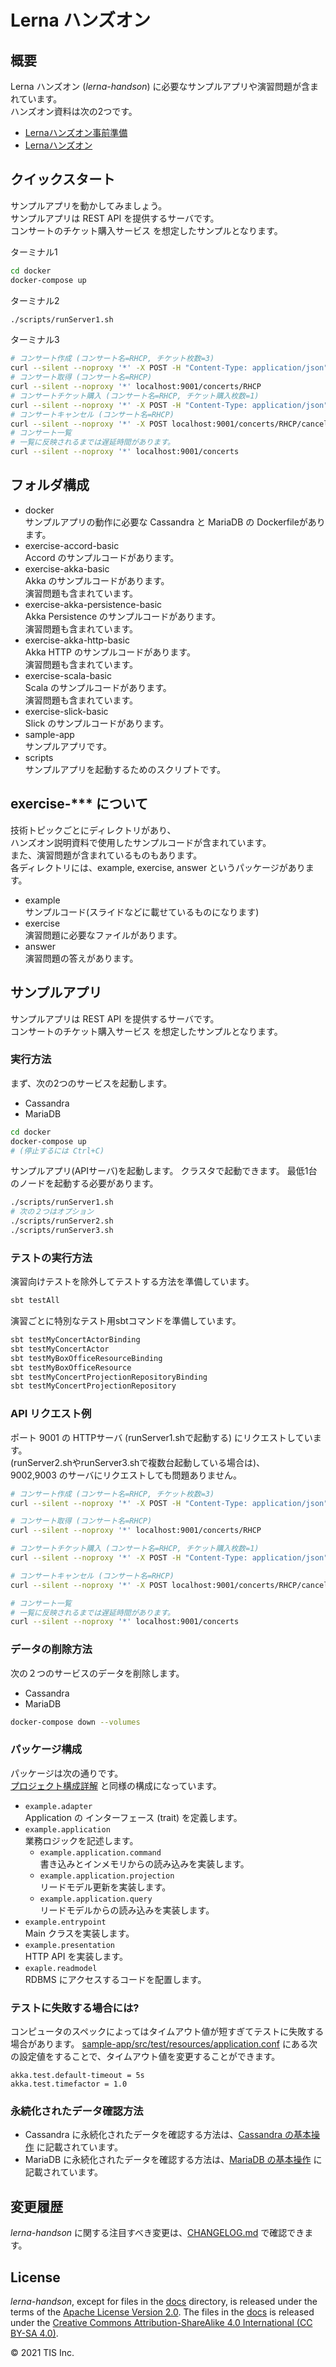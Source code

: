 # Lerna ハンズオン

## 概要

Lerna ハンズオン (*lerna-handson*) に必要なサンプルアプリや演習問題が含まれています。  
ハンズオン資料は次の2つです。
- [Lernaハンズオン事前準備](docs/hands-on-preparation.pdf)
- [Lernaハンズオン](docs/hands-on.pdf)

## クイックスタート

サンプルアプリを動かしてみましょう。  
サンプルアプリは REST API を提供するサーバです。  
コンサートのチケット購入サービス を想定したサンプルとなります。

ターミナル1
```sh
cd docker
docker-compose up
```

ターミナル2
```sh
./scripts/runServer1.sh
```

ターミナル3
```sh
# コンサート作成 (コンサート名=RHCP, チケット枚数=3)
curl --silent --noproxy '*' -X POST -H "Content-Type: application/json" -d '{"tickets":3}' localhost:9001/concerts/RHCP
# コンサート取得 (コンサート名=RHCP)
curl --silent --noproxy '*' localhost:9001/concerts/RHCP
# コンサートチケット購入 (コンサート名=RHCP, チケット購入枚数=1)
curl --silent --noproxy '*' -X POST -H "Content-Type: application/json" -d '{"tickets":1}' localhost:9001/concerts/RHCP/tickets
# コンサートキャンセル (コンサート名=RHCP)
curl --silent --noproxy '*' -X POST localhost:9001/concerts/RHCP/cancel
# コンサート一覧  
# 一覧に反映されるまでは遅延時間があります。
curl --silent --noproxy '*' localhost:9001/concerts
```

## フォルダ構成

- docker  
サンプルアプリの動作に必要な Cassandra と MariaDB の Dockerfileがあります。
- exercise-accord-basic  
Accord のサンプルコードがあります。
- exercise-akka-basic  
Akka のサンプルコードがあります。  
演習問題も含まれています。
- exercise-akka-persistence-basic  
Akka Persistence のサンプルコードがあります。  
演習問題も含まれています。
- exercise-akka-http-basic  
Akka HTTP のサンプルコードがあります。  
演習問題も含まれています。
- exercise-scala-basic  
Scala のサンプルコードがあります。  
演習問題も含まれています。
- exercise-slick-basic  
Slick のサンプルコードがあります。
- sample-app  
サンプルアプリです。
- scripts  
サンプルアプリを起動するためのスクリプトです。

## exercise-*** について

技術トピックごとにディレクトリがあり、  
ハンズオン説明資料で使用したサンプルコードが含まれています。  
また、演習問題が含まれているものもあります。  
各ディレクトリには、example, exercise, answer というパッケージがあります。  
- example  
サンプルコード(スライドなどに載せているものになります)
- exercise  
演習問題に必要なファイルがあります。
- answer  
演習問題の答えがあります。

## サンプルアプリ

サンプルアプリは REST API を提供するサーバです。  
コンサートのチケット購入サービス を想定したサンプルとなります。

### 実行方法

まず、次の2つのサービスを起動します。
- Cassandra
- MariaDB

```sh
cd docker
docker-compose up
# (停止するには Ctrl+C)
```

サンプルアプリ(APIサーバ)を起動します。
クラスタで起動できます。
最低1台のノードを起動する必要があります。
```sh
./scripts/runServer1.sh
# 次の２つはオプション
./scripts/runServer2.sh
./scripts/runServer3.sh
```

### テストの実行方法

演習向けテストを除外してテストする方法を準備しています。  
```sh
sbt testAll
```

演習ごとに特別なテスト用sbtコマンドを準備しています。
```sh
sbt testMyConcertActorBinding
sbt testMyConcertActor
sbt testMyBoxOfficeResourceBinding
sbt testMyBoxOfficeResource
sbt testMyConcertProjectionRepositoryBinding
sbt testMyConcertProjectionRepository
```

### API リクエスト例

ポート 9001 の HTTPサーバ (runServer1.shで起動する) にリクエストしています。  
(runServer2.shやrunServer3.shで複数台起動している場合は)、  
9002,9003 のサーバにリクエストしても問題ありません。  

```sh
# コンサート作成 (コンサート名=RHCP, チケット枚数=3)
curl --silent --noproxy '*' -X POST -H "Content-Type: application/json" -d '{"tickets":3}' localhost:9001/concerts/RHCP

# コンサート取得 (コンサート名=RHCP)
curl --silent --noproxy '*' localhost:9001/concerts/RHCP

# コンサートチケット購入 (コンサート名=RHCP, チケット購入枚数=1)
curl --silent --noproxy '*' -X POST -H "Content-Type: application/json" -d '{"tickets":1}' localhost:9001/concerts/RHCP/tickets

# コンサートキャンセル (コンサート名=RHCP)
curl --silent --noproxy '*' -X POST localhost:9001/concerts/RHCP/cancel

# コンサート一覧  
# 一覧に反映されるまでは遅延時間があります。
curl --silent --noproxy '*' localhost:9001/concerts
```

### データの削除方法
次の２つのサービスのデータを削除します。
- Cassandra
- MariaDB

```sh
docker-compose down --volumes
```

### パッケージ構成

パッケージは次の通りです。  
[プロジェクト構成詳解](https://github.com/lerna-stack/lerna-sample-payment-app/blob/v1.0.0/docs/プロジェクト構成詳解.md) と同様の構成になっています。

- `example.adapter`  
  Application の インターフェース (trait) を定義します。
- `example.application`  
  業務ロジックを記述します。
  - `example.application.command`  
    書き込みとインメモリからの読み込みを実装します。  
  - `example.application.projection`  
    リードモデル更新を実装します。
  - `example.application.query`  
    リードモデルからの読み込みを実装します。
- `example.entrypoint`  
  Main クラスを実装します。
- `example.presentation`  
  HTTP API を実装します。
- `exaple.readmodel`  
  RDBMS にアクセスするコードを配置します。


### テストに失敗する場合には?

コンピュータのスペックによってはタイムアウト値が短すぎてテストに失敗する場合があります。
[sample-app/src/test/resources/application.conf](sample-app/src/test/resources/application.conf)
にある次の設定値をすることで、タイムアウト値を変更することができます。

```config
akka.test.default-timeout = 5s
akka.test.timefactor = 1.0
```

### 永続化されたデータ確認方法
- Cassandra に永続化されたデータを確認する方法は、[Cassandra の基本操作](docs/cassandra-ops.md) に記載されています。
- MariaDB に永続化されたデータを確認する方法は、[MariaDB の基本操作](docs/mariadb-ops.md) に記載されています。

## 変更履歴
*lerna-handson* に関する注目すべき変更は、[CHANGELOG.md](CHANGELOG.md) で確認できます。

## License
*lerna-handson*, except for files in the [docs](docs) directory, is released under the terms of the [Apache License Version 2.0](LICENSE).
The files in the [docs](docs) is released under the [Creative Commons Attribution-ShareAlike 4.0 International (CC BY-SA 4.0)](https://creativecommons.org/licenses/by-sa/4.0/).

© 2021 TIS Inc.
